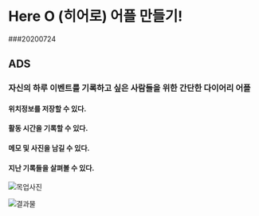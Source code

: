 # Here O (히어로) 어플 만들기!
###20200724

## ADS
### 자신의 하루 이벤트를 기록하고 싶은 사람들을 위한 간단한 다이어리 어플
#### 위치정보를 저장할 수 있다.
#### 활동 시간을 기록할 수 있다.
#### 메모 및 사진을 남길 수 있다.
#### 지난 기록들을 살펴볼 수 있다.

![목업사진]()

![결과물]()
